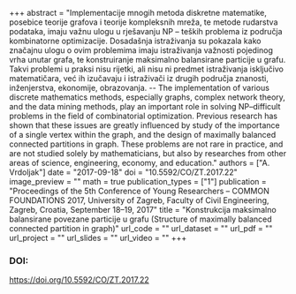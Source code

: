 +++
abstract = "Implementacije mnogih metoda diskretne matematike, posebice teorije grafova i teorije kompleksnih mreža, te metode rudarstva podataka, imaju važnu ulogu u rješavanju NP – teških problema iz područja kombinatorne optimizacije. Dosadašnja istraživanja su pokazala kako značajnu ulogu o ovim problemima imaju istraživanja važnosti pojedinog vrha unutar grafa, te konstruiranje maksimalno balansirane particije u grafu. Takvi problemi u praksi nisu rijetki, ali nisu ni predmet istraživanja isključivo matematičara, već ih izučavaju i istraživači iz drugih područja znanosti, inženjerstva, ekonomije, obrazovanja. -- The implementation of various discrete mathematics methods, especially graphs, complex network theory, and the data mining methods, play an important role in solving NP–difficult problems in the field of combinatorial optimization. Previous research has shown that these issues are greatly influenced by study of the importance of a single vertex within the graph, and the design of maximally balanced connected partitions in graph. These problems are not rare in practice, and are not studied solely by mathematicians, but also by researches from other areas of science, engineering, economy, and education."
authors = ["A. Vrdoljak"]
date = "2017-09-18"
doi = "10.5592/CO/ZT.2017.22"
image_preview = ""
math = true
publication_types = ["1"]
publication = "Proceedings of the 5th Conference of Young Researchers – COMMON FOUNDATIONS 2017, University of Zagreb, Faculty of Civil Engineering, Zagreb, Croatia, September 18–19, 2017"
title = "Konstrukcija maksimalno balansirane povezane particije u grafu (Structure of maximally balanced connected partition in graph)"
url_code = ""
url_dataset = ""
url_pdf = ""
url_project = ""
url_slides = ""
url_video = ""
+++
### DOI:

https://doi.org/10.5592/CO/ZT.2017.22
